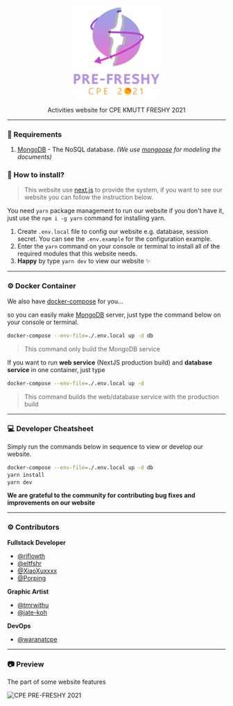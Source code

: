 <p align="center">
  <img src="https://github.com/CPE34-A2/pre-freshy-2021/blob/main/public/logo-with-text-alt.png" alt="pre-freshy 2021" width="200" />
</p>

<p align="center">Activities website for CPE KMUTT FRESHY 2021</p>

---

### 📝 Requirements

1. [MongoDB](https://github.com/mongodb/mongo) - The NoSQL database. *(We use [mongoose](https://github.com/Automattic/mongoose) for modeling the documents)*

### 🔧 How to install?
> This website use [next.js](https://github.com/vercel/next.js/) to provide the system, if you want to see our website you can follow the instruction below.

You need `yarn` package management to run our website if you don't have it, just use the `npm i -g yarn` command for installing yarn.

1. Create `.env.local` file to config our website e.g. database, session secret. You can see the `.env.example` for the configuration example.
2. Enter the `yarn` command on your console or terminal to install all of the required modules that this website needs.
3. **Happy** by type `yarn dev` to view our website ✨

---

### ⚙ Docker Container

We also have [docker-compose](https://www.docker.com/) for you...

so you can easily make [MongoDB](https://github.com/mongodb/mongo) server, just type the command below on your console or terminal.
```bash
docker-compose --env-file=./.env.local up -d db
```
> This command only build the MongoDB  service

If you want to run **web service** (NextJS production build) and **database service** in one container, just type
```bash
docker-compose --env-file=./.env.local up -d
```
> This command builds the web/database service with the production build

---

### 💻 Developer Cheatsheet

Simply run the commands below in sequence to view or develop our website.

```bash
docker-compose --env-file=./.env.local up -d db
yarn install
yarn dev
```

**We are grateful to the community for contributing bug fixes and improvements on our website**

---

### ⚙ Contributors

**Fullstack Developer**
- [@riflowth](https://github.com/riflowth)
- [@eltfshr](https://github.com/eltfshr)
- [@XiaoXuxxxx](https://github.com/XiaoXuxxxx)
- [@Porping](https://github.com/Porping)

**Graphic Artist**
- [@tmrwithu](https://github.com/tmrwithu)
- [@jate-koh](https://github.com/jate-koh)

**DevOps**
- [@waranatcpe](https://github.com/waranatcpe)

---

### 📷 Preview

The part of some website features

<img src="https://i.imgur.com/NpTiNmJ.jpeg" alt="CPE PRE-FRESHY 2021" width="">
